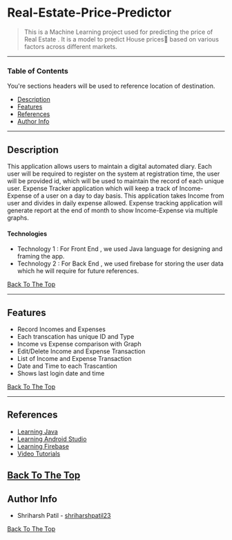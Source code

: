 # Real-Estate-Price-Predictor
>This is a Machine Learning project used for predicting the price of Real Estate . It is a  model to predict House prices🏡 based on various factors across different markets. 
---

### Table of Contents
You're sections headers will be used to reference location of destination.

- [Description](#description)
- [Features](#features)
- [References](#references)
- [Author Info](#author-info)

---

## Description

This application allows users to maintain a digital automated diary. Each user will be required to register on the system at registration time, the user will be provided id, which will be used to maintain the record of each unique user. Expense Tracker application which will keep a track of Income-Expense of a user on a day to day basis. This application takes Income from user and divides in daily expense allowed. Expense tracking application will generate report at the end of month to show Income-Expense via multiple graphs.



#### Technologies

- Technology 1 : For Front End , we used Java language for designing and framing the app. 
- Technology 2 : For Back End , we used firebase for storing the user data which he will require for future references.

[Back To The Top](#read-me-template)

---

## Features

- Record Incomes and Expenses 
- Each transcation has unique ID and Type
- Income vs Expense comparison with Graph
- Edit/Delete Income and Expense Transaction
- List of Income and Expense Transaction
- Date and Time to each Trascantion
- Shows last login date and time


[Back To The Top](#read-me-template)


---

## References

- [Learning Java](https://www.youtube.com/watch?v=aQatrXw0njs)
- [Learning Android Studio](https://www.youtube.com/watch?v=mXjZQX3UzOs)
- [Learning Firebase](https://www.tutorialspoint.com/firebase/index.htm)
- [Video Tutorials](https://www.youtube.com/playlist?list=PLRxuR_G2-IzXkpWKSzLIxRjn869qUr8Zr)


[Back To The Top](#read-me-template)
---


## Author Info


- Shriharsh Patil - [shriharshpatil23](https://github.com/shriharshpatil23)

[Back To The Top](#read-me-template)
